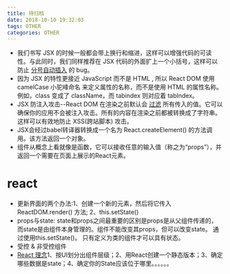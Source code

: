 ```yaml
---
title: 待归档
date: 2018-10-10 19:32:03
tags: OTHER
categories: OTHER
---
```

* 我们书写 JSX 的时候一般都会带上换行和缩进，这样可以增强代码的可读性。与此同时，我们同样推荐在 JSX 代码的外面扩上一个小括号，这样可以防止 [分号自动插入](http://stackoverflow.com/q/2846283) 的 bug。
* 因为 JSX 的特性更接近 JavaScript 而不是 HTML , 所以 React DOM 使用 camelCase 小驼峰命名 来定义属性的名称，而不是使用 HTML 的属性名称。例如，class 变成了 className，而 tabindex 则对应着 tabIndex。
* JSX 防注入攻击--React DOM 在渲染之前默认会 [过滤](https://stackoverflow.com/questions/7381974/which-characters-need-to-be-escaped-on-html) 所有传入的值。它可以确保你的应用不会被注入攻击。所有的内容在渲染之前都被转换成了字符串。这样可以有效地防止 XSS(跨站脚本) 攻击。
* JSX会经过babel转译器转换成一个名为 React.createElement() 的方法调用。该方法返回一个对象。
* 组件从概念上看就像是函数，它可以接收任意的输入值（称之为“props”），并返回一个需要在页面上展示的React元素。

# react
* 更新界面的两个办法:1、创建一个新的元素，然后将它传入 ReactDOM.render() 方法; 2、this.setState()
* props与state: state和props之间最重要的区别是props是从父组件传递的，而state是由组件本身管理的。组件不能改变其props，但可以改变state。 通过使用this.setState()。 只有定义为类的组件才可以具有状态。
* 受控 & 非受控组件
* [React 理念](https://react.docschina.org/docs/thinking-in-react.html)1、按UI划分出组件层级；2、用React创建一个静态版本；3、确定哪些数据是state；4、确定你的State应该位于哪里。。。。。。